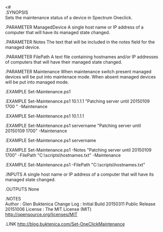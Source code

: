 <#  
.SYNOPSIS  
    Sets the maintenance status of a device in Spectrum Oneclick.
                
.PARAMETER ManagedDevice
    A single host name or IP address of a computer that will have its managed state changed.

.PARAMETER Notes
    The text that will be included in the notes field for the managed device.

.PARAMETER FilePath
    A text file containing hostnames and/or IP addresses of computers that will have their managed state changed.

.PARAMETER Maintenance
    When maintenance switch present managed devices will be put into maintenace mode. When absent managed devices will be put into managed mode.

.EXAMPLE
    Set-Maintenance.ps1

.EXAMPLE
    Set-Maintenance.ps1 10.1.1.1 "Patching server until 20150109 1700 " -Maintenance 

.EXAMPLE
    Set-Maintenance.ps1 10.1.1.1

.EXAMPLE
    Set-Maintenance.ps1 servername "Patching server until 20150109 1700" -Maintenance 
 
 .EXAMPLE
    Set-Maintenance.ps1 servername

.EXAMPLE
    Set-Maintenance.ps1 -Notes "Patching server until 20150109 1700" -FilePath "C:\scripts\hostnames.txt" -Maintenance

.EXAMPLE
    Set-Maintenance.ps1 -FilePath "C:\scripts\hostnames.txt" 

.INPUTS
    A single host name or IP address of a computer that will have its managed state changed.

.OUTPUTS
    None 

.NOTES  
    Author     : Glen Buktenica
	Change Log : Initial Build  20150311 
                 Public Release 20151006
    License    : The MIT License (MIT)
                 http://opensource.org/licenses/MIT

.LINK
    http://blog.buktenica.com/Set-OneClickMaintenance
